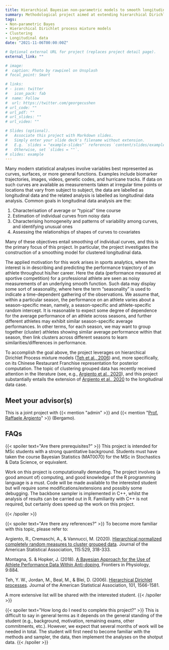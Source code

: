 ```yaml
---
title: Hierarchical Bayesian non-parametric models to smooth longitudinal data.
summary: Methodological project aimed at extending hierarchical Dirichlet process mixture models to clustering grouped longitudinal data. Application in sport analytics.
tags:
- Non-parametric Bayes
- Hierarchical Dirichlet process mixture models
- Clustering
- Longitudinal data
date: "2021-11-06T00:00:00Z"

# Optional external URL for project (replaces project detail page).
external_link: ""

# image:
#  caption: Photo by rawpixel on Unsplash
# focal_point: Smart

# links:
# - icon: twitter
#   icon_pack: fab
#  name: Follow
#  url: https://twitter.com/georgecushen
# url_code: ""
# url_pdf: ""
# url_slides: ""
# url_video: ""

# Slides (optional).
#   Associate this project with Markdown slides.
#   Simply enter your slide deck's filename without extension.
#   E.g. `slides = "example-slides"` references `content/slides/example-slides.md`.
#   Otherwise, set `slides = ""`.
# slides: example
---
```


Many modern statistical analyses involve variables best represented as curves, surfaces, or more general functions. Examples include biomarker trajectories, images, videos, genetic codes, and hurricane tracks. If data on such curves are available as measurements taken at irregular time points or locations that vary from subject to subject, the data are labelled as longitudinal data and the related analysis is labelled as longitudinal data analysis. Common goals in longitudinal data analysis are the: 

1) Characterisation of average or “typical” time course
2) Estimation of individual curves from noisy data
3) Characterising homogeneity and patterns of variability among curves, and identifying unusual ones
4) Assessing the relationships of shapes of curves to covariates

Many of these objectives entail smoothing of individual curves, and this is the primary focus of this project. In particular, the project investigates the construction of a smoothing model for clustered longitudinal data. 

The applied motivation for this work arises in sports analytics, where the interest is in describing and predicting the performance trajectory of an athlete throughout his/her career. Here the data (performance measured at sportive competition) for a professional athlete are seen as noisy measurements of an underlying smooth function. Such data may display some sort of seasonality, where here the term “seasonality” is used to indicate a time-dependent gathering of the observations.  We assume that, within a particular season, the performance on an athlete varies about a season-specific mean, namely, a season-specific and athlete-specific random intercept. It is reasonable to expect some degree of dependence for the average performance of an athlete across seasons, and further different athletes may exhibit similar season-specific average performances. In other terms, for each season, we may want to group together (cluster) athletes showing similar average performance within that season, then link clusters across different seasons to learn similarities/differences in performance.

To accomplish the goal above, the project leverages on hierarchical Dirichlet Process mixture models ([Teh et al., 2006](https://www.tandfonline.com/doi/abs/10.1198/016214506000000302)) and, more specifically, on its Chinese Restaurant Franchise representation for posterior computation. The topic of clustering grouped data has recently received attention in the literature (see, e.g., [Argiento et al., 2020](https://www.tandfonline.com/doi/abs/10.1080/01621459.2019.1594833?journalCode=uasa20)), and this project substantially entails the extension of [Argiento et al., 2020](https://www.tandfonline.com/doi/abs/10.1080/01621459.2019.1594833?journalCode=uasa20) to the longitudinal data case. 


## Meet your advisor(s)

This is a joint project with {{< mention "admin" >}} and {{< mention "[Prof. Raffaele Argiento](http://www.raffaeleargiento.it/)" >}} (Bergamo).

## FAQs

{{< spoiler text="Are there prerequisites?" >}}
This project is intended for MSc students with a strong quantitative background. Students must have taken the course Bayesian Statistics (MAT0070) for the MSc in Stochastics & Data Science, or equivalent. 

Work on this project is computationally demanding. The project involves (a good amount of) computing, and good knowledge of the R programming language is a must. Code will be made available to the interested student but will require some modifications/extensions and possibly some debugging.  The backbone sampler is implemented in C++, whilst the analysis of results can be carried out in R. Familiarity with C++ is not required, but certainly does speed up the work on this project. 

{{< /spoiler >}}

{{< spoiler text="Are there any references?" >}}
To become more familiar with this topic, please refer to:

Argiento, R., Cremaschi, A., & Vannucci, M. (2020). [Hierarchical normalized completely random measures to cluster grouped data](https://www.tandfonline.com/doi/abs/10.1080/01621459.2019.1594833?journalCode=uasa20). Journal of the American Statistical Association, 115:529, 318-333.

Montagna, S. & Hopker, J. (2018). [A Bayesian Approach for the Use of Athlete Performance Data Within Anti-doping](https://www.frontiersin.org/articles/10.3389/fphys.2018.00884/full),  Frontiers in Physiology, 9:884.

Teh, Y. W., Jordan, M., Beal, M., & Blei, D. (2006). [Hierarchical Dirichlet processes](https://www.tandfonline.com/doi/abs/10.1198/016214506000000302). Journal of the American Statistical Association, 101, 1566-1581.

A more extensive list will be shared with the interested student.
{{< /spoiler >}}

{{< spoiler text="How long do I need to complete this project?" >}}
This is difficult to say in general terms as it depends on the general standing of the student (e.g., background, motivation, remaining exams, other commitments, etc.). However, we expect that several months of work will be needed in total. The student will first need to become familiar with the methods and sampler, the data, then implement the analyses on the shotput data. 
{{< /spoiler >}}

